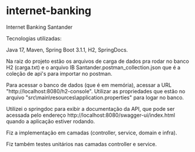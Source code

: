 # internet-banking
Internet Banking Santander


Tecnologias utilizadas:

Java 17, Maven, Spring Boot 3.1.1, H2, SpringDocs.

Na raiz do projeto estão os arquivos de carga de dados pra rodar no banco H2 (carga.txt) e o arquivo IB Santander.postman_collection.json que é a coleção de api's para importar no postman.

Para acessar o banco de dados (que é em memória), acessar a URL "http://localhost:8080/h2-console". Utilizar as propriedades que estão no arquivo "src\main\resources\application.properties" para logar no banco.

Utilizei o springdoc para exibir a documentação da API, que pode ser acessada pelo endereço http://localhost:8080/swagger-ui/index.html quando a aplicação estiver rodando.

Fiz a implementação em camadas (controller, service, domain e infra).

Fiz também testes unitários nas camadas controller e service.